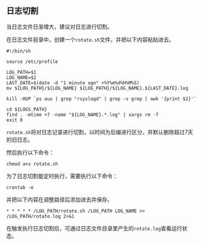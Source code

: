 ## 日志切割

当日志文件日渐增大，建议对日志进行切割。

在日志文件目录中，创建一个`rotate.sh`文件，并把以下内容粘贴进去。

```
#!/bin/sh

source /etc/profile

LOG_PATH=$1
LOG_NAME=$2
LAST_DATE=$(date -d "1 minute ago" +%Y%m%d%H%M%S)
mv ${LOG_PATH}/${LOG_NAME} ${LOG_PATH}/${LOG_NAME}.${LAST_DATE}.log

kill -HUP `ps aux | grep "rsyslogd" | grep -v grep | awk '{print $2}'`

cd ${LOGS_PATH}
find . -mtime +7 -name "${LOG_NAME}.*.log" | xargs rm -f
exit 0
```

`rotate.sh`将对日志记录进行切割，以时间为后缀进行区分，并默认删除超过7天的旧日志。

然后执行以下命令：

```
chmod a+x rotate.sh
```

为了日志切割能定时执行，需要执行以下命令：

```
crontab -e
```

并把以下内容在调整路径后添加进去并保存。

```
* * * * * /LOG_PATH/rotate.sh /LOG_PATH LOG_NAME >>  /LOG_PATH/rotate.log 2>&1
```

在触发执行日志切割后，可通过日志文件目录里产生的`rotate.log`查看运行状态。
